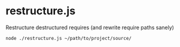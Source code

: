 # restructure.js

Restructure destructured requires (and rewrite require paths sanely)

```bash
node ./restructure.js ~/path/to/project/source/
```
